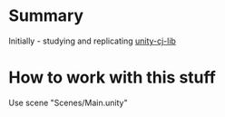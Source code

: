 # Summary
Initially - studying and replicating [unity-cj-lib](https://github.com/TheAllenChou/unity-cj-lib/)  

# How to work with this stuff
Use scene "Scenes/Main.unity"  
